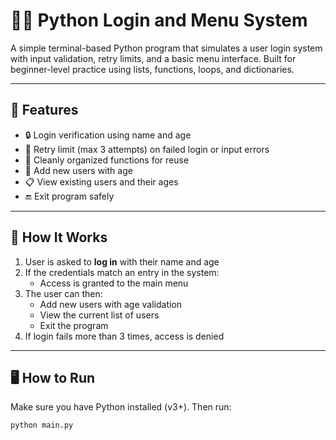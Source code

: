 # 🧑‍💻 Python Login and Menu System

A simple terminal-based Python program that simulates a user login system with input validation, retry limits, and a basic menu interface. Built for beginner-level practice using lists, functions, loops, and dictionaries.

---

## 🚀 Features

- 🔒 Login verification using name and age
- 🔁 Retry limit (max 3 attempts) on failed login or input errors
- 🧠 Cleanly organized functions for reuse
- 🧾 Add new users with age
- 📋 View existing users and their ages
- 🔚 Exit program safely

---

## 🧪 How It Works

1. User is asked to **log in** with their name and age
2. If the credentials match an entry in the system:
   - Access is granted to the main menu
3. The user can then:
   - Add new users with age validation
   - View the current list of users
   - Exit the program
4. If login fails more than 3 times, access is denied

---

## 🖥️ How to Run

Make sure you have Python installed (v3+). Then run:

```bash
python main.py
